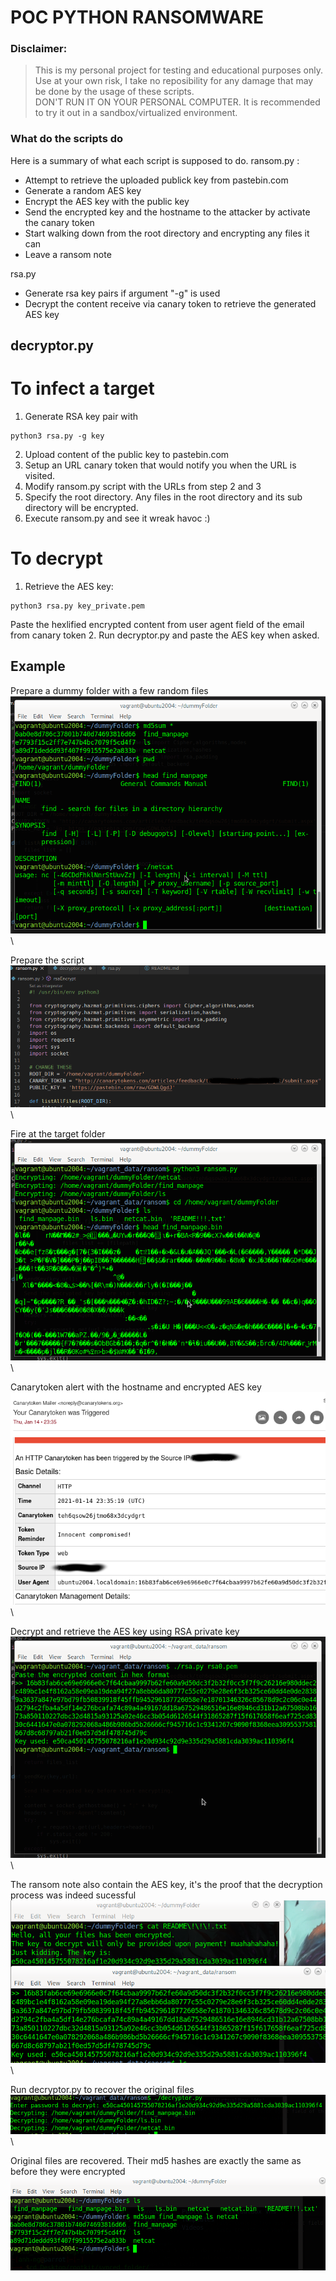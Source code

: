 # POC PYTHON RANSOMWARE
### Disclaimer:
> This is my personal project for testing and educational purposes only.\
> Use at your own risk, I take no reposibility for any damage that may be done by the usage of these scripts.\
> DON'T RUN IT ON YOUR PERSONAL COMPUTER. It is recommended to try it out in a sandbox/virtualized environment.
### What do the scripts do
Here is a summary of what each script is supposed to do.
ransom.py :
- Attempt to retrieve the uploaded publick key from pastebin.com
- Generate a random AES key
- Encrypt the AES key with the public key
- Send the encrypted key and the hostname to the attacker by activate the canary token
- Start walking down from the root directory and encrypting any files it can
- Leave a ransom note 

rsa.py 
- Generate rsa key pairs if argument "-g" is used
- Decrypt the content receive via canary token to retrieve the generated AES key 

decryptor.py 
- 

# To infect a target
1. Generate RSA key pair with
```
python3 rsa.py -g key
```
2. Upload content of the public key to pastebin.com
3. Setup an URL canary token that would notify you when the URL is visited. 
4. Modify ransom.py script with the URLs  from step 2 and 3
5. Specify the root directory. Any files in the root directory and its sub directory will be encrypted.
6. Execute ransom.py and see it wreak havoc :)
# To decrypt
1. Retrieve the AES key:
```
python3 rsa.py key_private.pem
```
Paste the hexlified encrypted content from user agent field of the email from canary token
2. Run decryptor.py and paste the AES key when asked.

## Example
Prepare a dummy folder with a few random files
<img src='./screenshots/screenshot1.png'>\

Prepare the script 
<img src='./screenshots/screenshot2.png'>\

Fire at the target folder
<img src='./screenshots/screenshot3.png'>\

Canarytoken alert with the hostname and encrypted AES key 
<img src='./screenshots/screenshot4.png'>\

Decrypt and retrieve the AES key using RSA private key
<img src='./screenshots/screenshot5.png'>\

The ransom note also contain the AES key, it's the proof that the decryption process was indeed sucessful
<img src='./screenshots/screenshot6.png'>\

Run decryptor.py to recover the original files
<img src='./screenshots/screenshot7.png'>\

Original files are recovered. Their md5 hashes are exactly the same as before they were encrypted
<img src='./screenshots/screenshot8.png'>